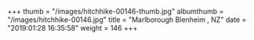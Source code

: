 +++
thumb = "/images/hitchhike-00146-thumb.jpg"
albumthumb = "/images/hitchhike-00146.jpg"
title = "Marlborough Blenheim , NZ"
date = "2019:01:28 16:35:58"
weight = 146
+++

